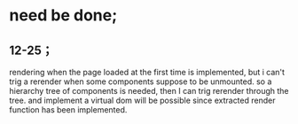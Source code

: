 # need be done;
## 12-25；
rendering when the page loaded at the first time is implemented, but i can't trig a rerender when some components suppose to be unmounted.
so a hierarchy tree of components is needed, then I can trig rerender through the tree.
and implement a virtual dom will be possible since extracted render function has been implemented.